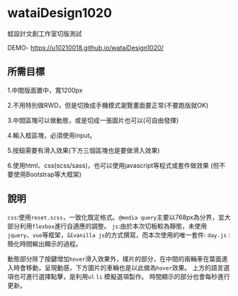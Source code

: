 # wataiDesign1020
蛙設計文創工作室切版測試

DEMO- https://u10210018.github.io/wataiDesign1020/

## 所需目標

1.中間版面置中，寬1200px

2.不用特別做RWD，但是切換成手機模式瀏覽畫面要正常(不要跑版就OK)

3.中間區塊可以做動態，或是切成一張圖片也可以(可自由發揮)

4.輸入框區塊，必須使用input。

5.按鈕需要有滑入效果(下方三個區塊也是要做滑入效果)

6.使用html、css(scss/sass)，也可以使用javascript等程式或套件做效果
  (但不要使用Bootstrap等大框架)


## 說明

`css`:使用`reset.scss`，一致化既定格式。`@media query`主要以768px為分界，並大部分利用`flexbox`進行自適應的調整。
`js`:由於本次切板較為靜態，未使用`jquery`、`vue`等框架，以`vanilla js`的方式撰寫，而本次使用的唯一套件: `day.js` : 簡化時間輸出顯示的過程。

動態部分除了按鍵增加`hover`滑入效果外，樸片的部分，在中間的兩輛車在葉面進入時會移動，呈現動感，下方圖片的車輛也是以此做為`hover`效果。
上方的語言選項也可進行選擇點擊，是利用`ul` `li` 模擬選項製作。
時間顯示的部分也會每秒進行更新。
